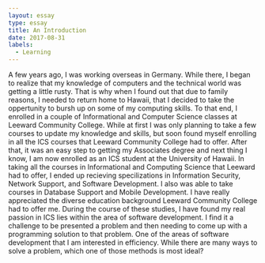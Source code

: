 ```yaml
---
layout: essay
type: essay
title: An Introduction
date: 2017-08-31
labels:
  - Learning
---
```


A few years ago, I was working overseas in Germany.  While there, I began to realize that my knowledge of computers and the technical world was getting a little rusty.  That is why when I found out that due to family reasons, I needed to return home to Hawaii, that I decided to take the oppertunity to bursh up on some of my computing skills.  To that end, I enrolled in a couple of Informational and Computer Science classes at Leeward Community College.  While at first I was only planning to take a few courses to update my knowledge and skills, but soon found myself enrolling in all the ICS courses that Leeward Community College had to offer.  After that, it was an easy step to getting my Associates degree and next thing I know, I am now enrolled as an ICS student at the University of Hawaii.
In taking all the courses in Informational and Computing Science that Leeward had to offer, I ended up recieving specilizations in Information Security, Network Support, and Software Development.  I also was able to take courses in Database Support and Mobile Development.  I have really appreciated the diverse education background Leeward Community College had to offer me.  During the course of these studies, I have found my real passion in ICS lies within the area of software development.  I find it a challenge to be presented a problem and then needing to come up with a programming solution to that problem.  One of the areas of software development that I am interested in efficiency.  While there are many ways to solve a problem, which one of those methods is most ideal?
